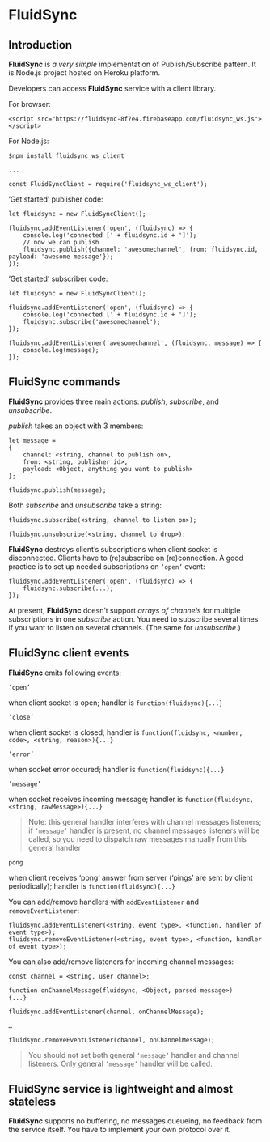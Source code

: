 # FluidSync

## Introduction

**FluidSync** is *a very simple* implementation of Publish/Subscribe pattern. It is Node.js project hosted on Heroku platform.

Developers can access **FluidSync** service with a client library.

For browser:

```
<script src="https://fluidsync-8f7e4.firebaseapp.com/fluidsync_ws.js"></script>
```

For Node.js:

```
$npm install fluidsync_ws_client

... 

const FluidSyncClient = require('fluidsync_ws_client');
```

‘Get started’ publisher code:

```
let fluidsync = new FluidSyncClient();

fluidsync.addEventListener('open', (fluidsync) => {
    console.log('connected [' + fluidsync.id + ']');
    // now we can publish
    fluidsync.publish({channel: 'awesomechannel', from: fluidsync.id, payload: 'awesome message'});
});
```

‘Get started’ subscriber code:

```
let fluidsync = new FluidSyncClient();

fluidsync.addEventListener('open', (fluidsync) => {
    console.log('connected [' + fluidsync.id + ']');               
    fluidsync.subscribe('awesomechannel');
});

fluidsync.addEventListener('awesomechannel', (fluidsync, message) => {
    console.log(message);    
});                      
```

## FluidSync commands

**FluidSync** provides three main actions: *publish*, *subscribe*, and *unsubscribe*.

*publish* takes an object with 3 members:

```
let message = 
{
    channel: <string, channel to publish on>, 
    from: <string, publisher id>, 
    payload: <Object, anything you want to publish>
};

fluidsync.publish(message);
```

Both *subscribe* and *unsubscribe* take a string:

```
fluidsync.subscribe(<string, channel to listen on>);

fluidsync.unsubscribe(<string, channel to drop>);
```

**FluidSync** destroys client’s subscriptions when client socket is disconnected. Clients have to (re)subscribe on (re)connection. A good practice is to set up needed subscriptions on `‘open’` event:

```
fluidsync.addEventListener('open', (fluidsync) => {
    fluidsync.subscribe(...);
});
```

At present, **FluidSync** doesn’t support *arrays of channels* for multiple subscriptions in one *subscribe* action. You need to subscribe several times if you want to listen on several channels. (The same for *unsubscribe*.)

## FluidSync client events

**FluidSync** emits following events:

`’open’`

when client socket is open; handler is `function(fluidsync){...}`

`’close’`

when client socket is closed; handler is `function(fluidsync, <number, code>, <string, reason>){...}`

`’error’`

when socket error occured; handler is `function(fluidsync){...}`

`’message’`

when socket receives incoming message; handler is `function(fluidsync, <string, rawMessage>){...}`

> Note: this general handler interferes with channel messages listeners; if `‘message’` handler is present, no channel messages listeners will be called, so you need to dispatch raw messages manually from this general handler

`pong`

when client receives ‘pong’ answer from server (‘pings’ are sent by client periodically); handler is `function(fluidsync){...}`

You can add/remove handlers with `addEventListener` and `removeEventListener`:

```
fluidsync.addEventListener(<string, event type>, <function, handler of event type>);
fluidsync.removeEventListener(<string, event type>, <function, handler of event type>);
```

You can also add/remove listeners for incoming channel messages:

```
const channel = <string, user channel>;

function onChannelMessage(fluidsync, <Object, parsed message>)
{...}

fluidsync.addEventListener(channel, onChannelMessage);

…

fluidsync.removeEventListener(channel, onChannelMessage);
```

> You should not set both general `‘message’` handler and channel listeners. Only general `‘message’` handler will be called.


## FluidSync service is lightweight and almost stateless

**FluidSync** supports no buffering, no messages queueing, no feedback from the service itself. You have to implement your own protocol over it.

